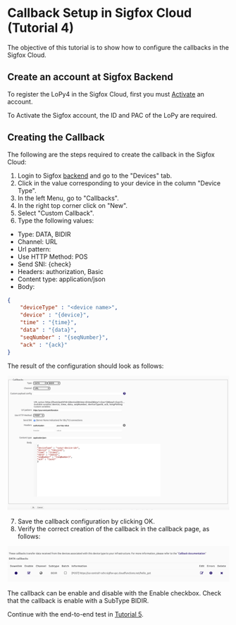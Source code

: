 # Callback Setup in Sigfox Cloud (Tutorial 4)

The objective of this tutorial is to show how to configure the callbacks in the Sigfox Cloud.

## Create an account at Sigfox Backend

To register the LoPy4 in the Sigfox Cloud, first you must [Activate](https://buy.sigfox.com/activate) an account.

To Activate the Sigfox account, the ID and PAC of the LoPy are required. 

## Creating the Callback

The following are the steps required to create the callback in the Sigfox Cloud:

1. Login to Sigfox [backend](https://backend.sigfox.com) and go to the "Devices" tab.
2. Click in the value corresponding to your device in the column "Device Type".
3. In the left Menu, go to "Callbacks".
4. In the right top corner click on "New".
5. Select "Custom Callback".
6. Type the following values:
* Type: DATA, BIDIR
* Channel: URL
* Url pattern: ​<url of your end point>
* Use HTTP Method: POS
* Send SNI: {check}
* Headers: authorization, Basic ​<tu token de la cloud function>
* Content type: application/json
* Body:
```json
{
    "deviceType" : "​<device name>​",
    "device" : "{device}",
    "time" : "{time}",
    "data" : "{data}",
    "seqNumber" : "{seqNumber}",
    "ack" : "{ack}"
}
```

The result of the configuration should look as follows:

![callback_setup](images/callback-setup-sigfox-1.png)

7.  Save the callback configuration by clicking OK.
8. Verify the correct creation of the callback in the callback page, as follows: 

![callback_setup2](images/callback-setup-sigfox-2.png)

The callback can be enable and disable with the Enable checkbox. Check that the callback is enable with a SubType BIDIR.


Continue with the end-to-end test in [Tutorial 5](/docs/Tutorial-5-test-end-to-end.md).
